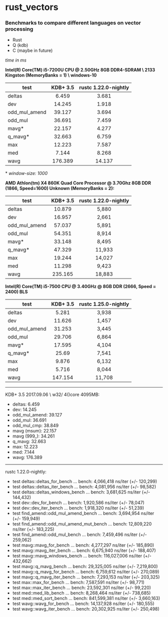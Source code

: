 # rust_vectors
### Benchmarks to compare different languages on vector processing
- Rust
- Q (kdb)
- C (maybe in future)

_time in ms_

**Intel(R) Core(TM) i5-7200U CPU @ 2.50GHz
8GB DDR4-SDRAM \ 2133 Kingston (MemoryBanks = 1) \ windows-10**

|test           | KDB+ 3.5  | rustc 1.22.0-nightly |
|---------------|:---------:|:--------------------:|
| deltas        | 6.459     | 3.681                |
| dev           | 14.245    | 1.918                |
| odd_mul_amend | 39.127    | 3.694                |
| odd_mul       | 36.691    | 7.459                |
| mavg*         | 22.157    | 4.277                |
| q_mavg*       | 32.663    | 6.759                |
| max           | 12.223    | 7.587                |
| med           | 7.144     | 8.268                |
| wavg          | 176.389   | 14.137               |

\* _window-size: 1000_

**AMD Athlon(tm) X4 860K Quad Core Processor @ 3.70Ghz
8GB DDR (1866, Speed=1600) Unknown (MemoryBanks = 2):**

|test           | KDB+ 3.5  | rustc 1.22.0-nightly |
|---------------|:---------:|:--------------------:|
| deltas        | 10.879    | 5,880                |
| dev           | 16.957    | 2,661                |
| odd_mul_amend | 57.037    | 5,891                |
| odd_mul       | 54.351    | 8,914                |
| mavg*         | 33.148    | 8,495                |
| q_mavg*       | 47.329    | 11,933               |
| max           | 19.244    | 14,027               |
| med           | 11.298    | 9,423                |
| wavg          | 235.165   | 18,883               |

**Intel(R) Core(TM) i5-7500 CPU @ 3.40GHz @ 8GB DDR (2666, Speed = 2400) BLS**

|test           | KDB+ 3.5  | rustc 1.25.0-nightly |
|---------------|:---------:|:--------------------:|
| deltas        | 5.281     | 3,938                |
| dev           | 11.626    | 1,457                |
| odd_mul_amend | 31.253    | 3,445                |
| odd_mul       | 29.706    | 6,864                |
| mavg*         | 17.595    | 4,104                |
| q_mavg*       | 25.69     | 7,541                |
| max           | 9.876     | 6,132                |
| med           | 5.716     | 8,044                |
| wavg          | 147.154   | 11,708               |

---
KDB+ 3.5 2017.09.06 \ w32/ 4()core 4095MB:
- deltas: 6.459
- dev: 14.245
- odd_mul_amend: 39.127
- odd_mul: 36.691
- odd_mul_cmp: 38.849
- mavg (msum): 22.157
- mavg (999_): 34.261
- q_mavg: 32.663
- max: 12.223
- med: 7.144
- wavg: 176.389

---
rustc 1.22.0-nightly:
- test deltas::deltas_for_bench            ... bench:   4,066,418 ns/iter (+/- 120,299)
- test deltas::deltas_iter_bench           ... bench:   4,081,956 ns/iter (+/- 98,582)
- test deltas::deltas_windows_bench        ... bench:   3,681,625 ns/iter (+/- 144,432)
- test dev::dev_for_bench                  ... bench:   1,920,586 ns/iter (+/- 78,047)
- test dev::dev_iter_bench                 ... bench:   1,918,320 ns/iter (+/- 51,239)
- test find_amend::odd_mul_amend_bench     ... bench:   3,694,954 ns/iter (+/- 159,949)
- test find_amend::odd_mul_amend_mut_bench ... bench:  12,809,220 ns/iter (+/- 183,225)
- test find_amend::odd_mul_bench           ... bench:   7,459,496 ns/iter (+/- 259,062)
- test mavg::mavg_for_bench                ... bench:   4,277,297 ns/iter (+/- 185,890)
- test mavg::mavg_iter_bench               ... bench:   6,675,940 ns/iter (+/- 188,407)
- test mavg::mavg_windows_bench            ... bench: 116,027,006 ns/iter (+/- 432,662)
- test mavg::q_mavg_bench                  ... bench:  29,325,005 ns/iter (+/- 7,219,800)
- test mavg::q_mavg_for_bench              ... bench:   6,759,612 ns/iter (+/- 270,089)
- test mavg::q_mavg_iter_bench             ... bench:   7,293,153 ns/iter (+/- 203,325)
- test max::max_for_bench                  ... bench:   7,587,591 ns/iter (+/- 98,771)
- test max::max_iter_bench                 ... bench:  23,592,301 ns/iter (+/- 99,220)
- test med::med_lib_bench                  ... bench:   8,268,464 ns/iter (+/- 738,685)
- test med::med_sort_bench                 ... bench: 841,599,381 ns/iter (+/- 3,660,163)
- test wavg::wavg_for_bench                ... bench:  14,137,928 ns/iter (+/- 180,555)
- test wavg::wavg_iter_bench               ... bench:  20,302,925 ns/iter (+/- 250,498)

